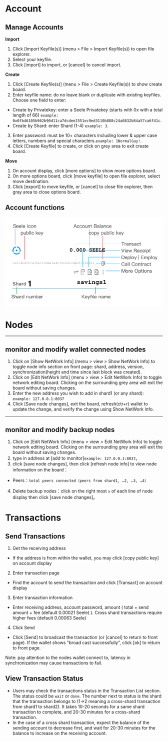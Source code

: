 # Account 

## Manage Accounts
**Import** 

1. Click [Import Keyfile(s)] (menu > File > Import Keyfile(s)) to open file explorer.
2. Select your keyfile.
3. Click [import] to import, or [cancel] to cancel import.

**Create**

1. Click [Create Keyfile(s)] (menu > File > Create Keyfile(s)) to show create board.
2. Enter keyfile name: do no leave blank or duplicate with existing keyfiles. Choose one field to enter:
  - Create by Privatekey: enter a Seele Privatekey (starts with 0x with a total length of 66) ```example: 0x0fb46105b962b90d11ca7dcdee2551ec9ed3110b888c24a0832b84a57ca6f41c```.
  - Create by Shard: enter Shard (1-4) ```example: 3```.
3. Enter password: must be 10+ characters including lower & upper case letters, numbers and special characters.```example: 1NormalGuy!```.
4. Click [Create Keyfile] to create, or click on grey area to exit create board.

**Move** 

1. On account display, click [more options] to show more options board.
2. On more options board, click [move keyfile] to open file explorer, select move destination.
3. Click [export] to move keyfile, or [cancel] to close file explorer, then gray area to close options board.

## Account functions

![alt](imgs/accountCard.png)

# Nodes

---
## monitor and modify wallet connected nodes

1. Click on [Show NetWork Info] (menu > view > Show NetWork Info) to toggle node info section on front page: shard, address, version, synchronization(height and time since last block was created).
2. Click on [Edit NetWork Info] (menu > view > Edit NetWork Info) to toggle network editing board. Clicking on the surrounding grey area will exit the board without saving changes. 
3. Enter the new address you wish to add in shard1 (or any shard): `example: 127.0.0.1:8037`
4. Click [Save node changes], exit the board, refresh(ctr+r) wallet to update the change, and verify the change using Show NetWork Info.

---
## monitor and modify backup nodes
1. Click on [Edit NetWork Info] (menu > view > Edit NetWork Info) to toggle network editing board. Clicking on the surrounding grey area will exit the board without saving changes. 
2. type in address at [add to monitor]```example: 127.0.0.1:8037```。
3. click [save node changes], then click [refresh node info] to view node information on the board：
  * Peers：```total peers connected（peers from shard1, …2, …3, …4）```
4. Delete backup nodes：click on the right most ```x``` of each line of node display then click [save node changes]。

# Transactions

## Send Transactions

1. Get the receiving address
  - If the address is from within the wallet, you may click [copy public key] on account display
2. Enter transaction page
  - Find the account to send the transaction and click [Transact] on account display
3. Enter transaction information
  - Enter receiving address, account password, amount ( total = send amount + fee (default 0.00021 Seele) ). Cross shard transactions require higher fees (default 0.00063 Seele)
4. Click Send
  - Click [Send] to broadcast the transaction (or [cancel] to return to front page). If the wallet shows "broad cast successfully", click [ok] to return to front page. 

Note: pay attention to the nodes wallet connect to, latency in synchronization may cause transactions to fail. 

## View Transaction Status

- Users may check the transactions status in the Transaction List section. The status could be ```wait``` or ```done```. The number next to status is the shard that the transaction belongs to (1→2 meaning a cross-shard transaction from shard1 to shard2). It takes 10-20 seconds for a same shard transaction to complete, and 20-30 minutes for a cross-shard transaction. 
- In the case of a cross shard transaction, expect the balance of the sending account to decrease first, and wait for 20-30 minutes for the balance to increase on the receiving account. 

